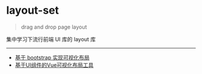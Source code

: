 # layout-set

> drag and drop page layout

集中学习下流行前端 UI 库的 layout 库

***

* [基于 bootstrap 实现可视化布局](https://github.com/ReAlign/layoutit)
* [基于UI组件的Vue可视化布局工具](https://github.com/jaweii/Vue-Layout)
